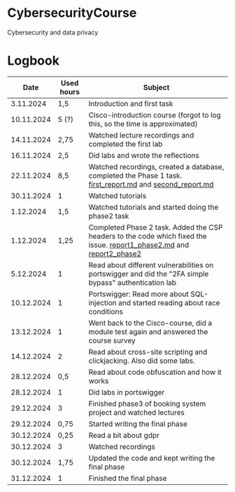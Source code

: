# CybersecurityCourse
Cybersecurity and data privacy


# Logbook


| Date | Used hours | Subject |
| --- | --- | --- |
| 3.11.2024 | 1,5 | Introduction and first task |
| 10.11.2024 | 5 (?) | Cisco-introduction course (forgot to log this, so the time is approximated) |
| 14.11.2024 | 2,75 | Watched lecture recordings and completed the first lab |
| 16.11.2024 | 2,5 | Did labs and wrote the reflections |
| 22.11.2024 | 8,5 | Watched recordings, created a database, completed the Phase 1 task. [first_report.md](https://github.com/EmiliaSmeds/CybersecurityCourse/blob/main/First_report.md) and [second_report.md](https://github.com/EmiliaSmeds/CybersecurityCourse/blob/main/second_report.md) |
| 30.11.2024 | 1 | Watched tutorials |
| 1.12.2024 | 1,5 | Watched tutorials and started doing the phase2 task |
| 1.12.2024 | 1,25 | Completed Phase 2 task. Added the CSP headers to the code which fixed the issue. [report1_phase2.md](https://github.com/EmiliaSmeds/CybersecurityCourse/blob/main/report1_phase2.md) and [report2_phase2](https://github.com/EmiliaSmeds/CybersecurityCourse/blob/main/report2_phase2.md) 
| 5.12.2024 | 1 | Read about different vulnerabilities on portswigger and did the "2FA simple bypass" authentication lab |
| 10.12.2024 | 1 | Portswigger: Read more about SQL-injection and started reading about race conditions |
| 13.12.2024 | 1 | Went back to the Cisco-course, did a module test again and answered the course survey |
| 14.12.2024 | 2 | Read about cross-site scripting and clickjacking. Also did some labs. |
| 28.12.2024 | 0,5 | Read about code obfuscation and how it works |
| 28.12.2024 | 1 | Did labs in portswigger |
| 29.12.2024 | 3 | Finished phase3 of booking system project and watched lectures |
| 29.12.2024 | 0,75 | Started writing the final phase |
| 30.12.2024 | 0,25 | Read a bit about gdpr |
| 30.12.2024 | 3 | Watched recordings |
| 30.12.2024 | 1,75 | Updated the code and kept writing the final phase |
| 31.12.2024 | 1 | Finished the final phase |
